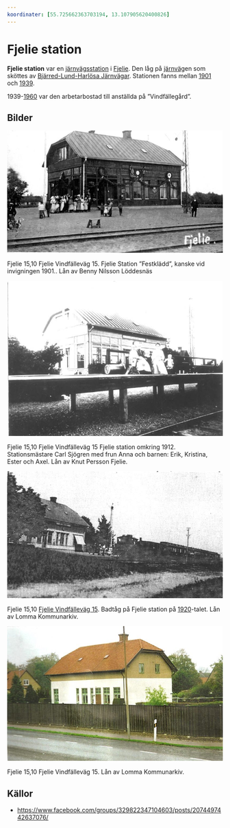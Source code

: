 ```yaml
---
koordinater: [55.725662363703194, 13.107905620400826]
---
```


# Fjelie station

**Fjelie station** var en [järnvägsstation](järnvägsstation.md) i [Fjelie](Fjelie.md).  Den låg på [järnväg](järnväg.md)en som sköttes av [Bjärred-Lund-Harlösa Järnvägar](Bjärred-Lund-Harlösa%20Järnvägar.md). Stationen fanns mellan [1901](1901.md) och [1939](1939.md).

1939-[1960](1960.md) var den arbetarbostad till anställda på ”Vindfällegård”.

## Bilder

![Fjelie_001](images/Fjelie_001.jpg)

Fjelie 15,10 Fjelie Vindfälleväg 15. Fjelie Station ”Festklädd”, kanske vid invigningen 1901.. Lån av Benny Nilsson Löddesnäs

![Fjelie_002](images/Fjelie_002.jpg)

Fjelie 15,10 Fjelie Vindfälleväg 15 Fjelie station omkring 1912. Stationsmästare Carl Sjögren med frun Anna och barnen: Erik, Kristina, Ester och Axel. Lån av Knut Persson Fjelie.

![Fjelie_003](images/Fjelie_003.jpg)

Fjelie 15,10 [Fjelie Vindfälleväg 15](Fjelie%20Vindfälleväg%2015.md). Badtåg på Fjelie station på [1920](1920.md)-talet. Lån av Lomma Kommunarkiv.

![Fjelie_004](images/Fjelie_004.jpg)

Fjelie 15,10 Fjelie Vindfälleväg 15. Lån av Lomma Kommunarkiv.

## Källor

* <https://www.facebook.com/groups/329822347104603/posts/2074497442637076/>
